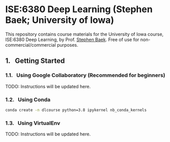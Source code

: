 # ISE:6380 Deep Learning (Stephen Baek; University of Iowa)
This repository contains course materials for the University of Iowa course, ISE:6380 Deep Learning, by Prof. [Stephen Baek](http://www.stephenbaek.com). Free of use for non-commercial/commercial purposes.

## 1. &nbsp; Getting Started

### 1.1. &nbsp; Using Google Collaboratory (Recommended for beginners)
TODO: Instructions will be updated here.

### 1.2. &nbsp; Using Conda
```bash
conda create -n dlcourse python=3.8 ipykernel nb_conda_kernels
```

### 1.3. &nbsp; Using VirtualEnv
TODO: Instructions will be updated here.
